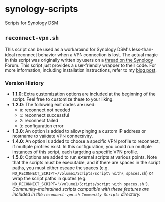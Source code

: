 # synology-scripts

Scripts for Synology DSM

## `reconnect-vpn.sh`

This script can be used as a workaround for Synology DSM's less-than-ideal reconnect behavior when a VPN connection is lost. The actual magic in this script was originally written by users on a [thread on the Synology Forum](https://community.synology.com/enu/forum/17/post/53791). This script just provides a user-friendly wrapper to their code. For more information, including installation instructions, refer to my [blog post](https://blog.harrier.us/reconnecting-a-failed-vpn-connection-on-synology-dsm-6/).

### Version History

- **1.1.0**: Extra customization options are included at the beginning of the script. Feel free to customize these to your liking.
- **1.2.0**: The following exit codes are used:
	- `0`: reconnect not needed
	- `1`: reconnect successful
	- `2`: reconnect failed
	- `3`: configuration error
- **1.3.0**: An option is added to allow pinging a custom IP address or hostname to validate VPN connectivity.
- **1.4.0**: An option is added to choose a specific VPN profile to reconnect, if multiple profiles exist. In this configuration, you could run multiple instances of this script, each targeting a specific VPN profile.
- **1.5.0**: Options are added to run external scripts at various points. Note that the scripts must be executable, and if there are spaces in the script paths, you must either escape the spaces (e.g. `NO_RECONNECT_SCRIPT=/volume1/Scripts/script\ with\ spaces.sh`) or wrap the script paths in quotes (e.g. `NO_RECONNECT_SCRIPT='/volume1/Scripts/script with spaces.sh'`). *Community-maintained scripts compatible with these features are included in the `reconnect-vpn.sh Community Scripts` directory.*
